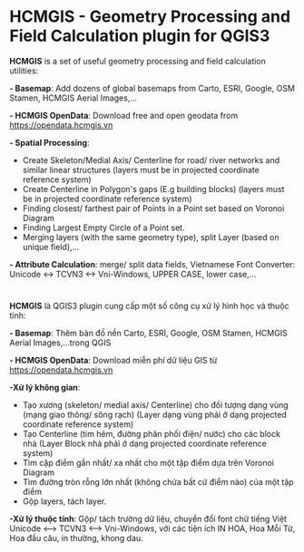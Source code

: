 # HCMGIS - Geometry Processing and Field Calculation plugin for QGIS3

**HCMGIS** is a set of useful geometry processing and field calculation utilities:


**- Basemap**: Add dozens of global basemaps from Carto, ESRI, Google, OSM Stamen, HCMGIS Aerial Images,...

**- HCMGIS OpenData**:  Download free and open geodata from https://opendata.hcmgis.vn

**- Spatial Processing**: 

+ Create Skeleton/Medial Axis/ Centerline for road/ river networks and similar linear structures (layers must be in projected coordinate reference system)
+ Create Centerline in Polygon's gaps (E.g building blocks) (layers must be in projected coordinate reference system)
+ Finding closest/ farthest pair of Points in a Point set based on Voronoi Diagram
+ Finding Largest Empty Circle of a Point set.
+ Merging layers (with the same geometry type), split Layer (based on unique field),...

**- Attribute Calculation**: merge/ split data fields, Vietnamese Font Converter: Unicode <-> TCVN3 <-> Vni-Windows, UPPER CASE, lower case,...

# 

**HCMGIS** là QGIS3 plugin cung cấp một số công cụ xử lý hình học và thuộc tính:


**- Basemap**: Thêm bản đồ nền Carto, ESRI, Google, OSM Stamen, HCMGIS Aerial Images,...trong QGIS

**- HCMGIS OpenData**:  Download miễn phí dữ liệu GIS từ https://opendata.hcmgis.vn


**-Xử lý không gian**: 
+ Tạo xương (skeleton/ medial axis/ Centerline) cho đối tượng dạng vùng (mạng giao thông/ sông rạch) (Layer dạng vùng phải ở dạng projected coordinate reference system)
+ Tạo Centerline (tim hẻm, đường phân phối điện/ nước) cho các block nhà (Layer Block nhà phải ở dạng projected coordinate reference system)
+ Tìm cặp điểm gần nhất/ xa nhất cho một tập điểm dựa trên Voronoi Diagram
+ Tìm đường tròn rỗng lớn nhất (không chứa bất cứ điểm nào) của một tập điểm
+ Gộp layers, tách layer.

**-Xử lý thuộc tính**: Gộp/ tách trường dữ liệu, chuyển đổi font chữ tiếng Việt Unicode <--> TCVN3 <--> Vni-Windows, với các tiện ích IN HOA, Hoa Mỗi Từ, Hoa đầu câu, in thường, khong dau.

